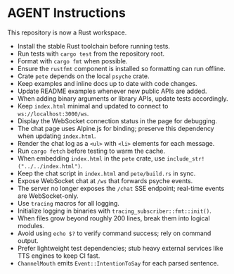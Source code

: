 # AGENT Instructions

This repository is now a Rust workspace.

- Install the stable Rust toolchain before running tests.
- Run tests with `cargo test` from the repository root.
- Format with `cargo fmt` when possible.
- Ensure the `rustfmt` component is installed so formatting can run offline.
- Crate `pete` depends on the local `psyche` crate.
- Keep examples and inline docs up to date with code changes.
- Update README examples whenever new public APIs are added.
- When adding binary arguments or library APIs, update tests accordingly.
- Keep `index.html` minimal and updated to connect to `ws://localhost:3000/ws`.
- Display the WebSocket connection status in the page for debugging.
- The chat page uses Alpine.js for binding; preserve this dependency when updating `index.html`.
- Render the chat log as a `<ul>` with `<li>` elements for each message.
- Run `cargo fetch` before testing to warm the cache.
- When embedding `index.html` in the `pete` crate, use `include_str!("../../index.html")`.
- Keep the chat script in `index.html` and `pete/build.rs` in sync.
 - Expose WebSocket chat at `/ws` that forwards psyche events.
 - The server no longer exposes the `/chat` SSE endpoint; real-time events are
   WebSocket-only.
- Use `tracing` macros for all logging.
- Initialize logging in binaries with `tracing_subscriber::fmt::init()`.
- When files grow beyond roughly 200 lines, break them into logical modules.
- Avoid using `echo $?` to verify command success; rely on command output.
- Prefer lightweight test dependencies; stub heavy external services like TTS
  engines to keep CI fast.
- `ChannelMouth` emits `Event::IntentionToSay` for each parsed sentence.
